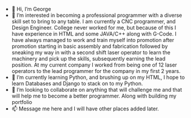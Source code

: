 - 👋 Hi, I’m George
- 👀 I’m interested in becoming a professional programmer with a diverse skill set to bring to any table. I am currently a CNC programmer, and Design Engineer. College never worked for me, but because of this I have experience in HTML and some JAVA/C++ along with G-Code. I have always managed to work and train myself into promotion after promotion starting in basic assembly and fabrication followed by sneaking my way in with a second shift laser operator to learn the machinery and pick up the skills, subsequently earning the lead position. At my current company I worked from being one of 12 laser operators to the lead programmer for the  company in my first 2 years. 
- 🌱 I’m currently learning Python, and brushing up on my HTML, I hope to learn Databases and Django to stack on to my Python. 
- 💞️ I’m looking to collaborate on anything that will challenge me and that will help me to become a better programmer. Along with building my portfolio
- 📫 Message me here and I will have other places added later.

<!---
ko1078/ko1078 is a ✨ special ✨ repository because its `README.md` (this file) appears on your GitHub profile.
You can click the Preview link to take a look at your changes.
--->
